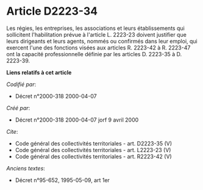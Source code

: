 # Article D2223-34

Les régies, les entreprises, les associations et leurs établissements qui sollicitent l'habilitation prévue à l'article L.
2223-23 doivent justifier que leurs dirigeants et leurs agents, nommés ou confirmés dans leur emploi, qui exercent l'une des
fonctions visées aux articles R. 2223-42 à R. 2223-47 ont la capacité professionnelle définie par les articles D. 2223-35 à
D. 2223-39.

**Liens relatifs à cet article**

_Codifié par_:

  - Décret n°2000-318 2000-04-07

_Créé par_:

  - Décret n°2000-318 2000-04-07 jorf 9 avril 2000

_Cite_:

  - Code général des collectivités territoriales - art. D2223-35 (V)
  - Code général des collectivités territoriales - art. L2223-23 (V)
  - Code général des collectivités territoriales - art. R2223-42 (V)

_Anciens textes_:

  - Décret n°95-652, 1995-05-09, art 1er
